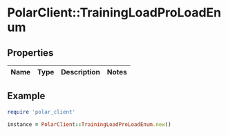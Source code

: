 # PolarClient::TrainingLoadProLoadEnum

## Properties

| Name | Type | Description | Notes |
| ---- | ---- | ----------- | ----- |

## Example

```ruby
require 'polar_client'

instance = PolarClient::TrainingLoadProLoadEnum.new()
```

